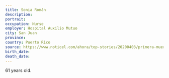 ```yaml
---
title: Sonia Román
description: 
portrait: 
occupation: Nurse
employer: Hospital Auxilio Mutuo
city: San Juan
province: 
country: Puerto Rico
source: https://www.noticel.com/ahora/top-stories/20200403/primera-muerte-de-enfermera-contagiada-con-coronavirus-en-pr/
birth_date: 
death_date: 
---
```


61 years old.